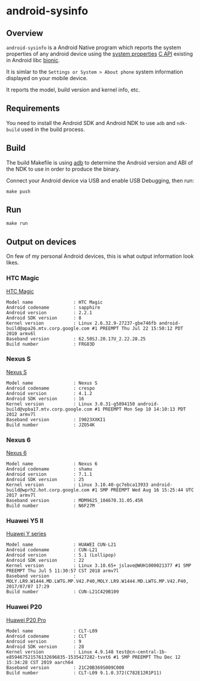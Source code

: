 # android-sysinfo

## Overview

`android-sysinfo` is a Android Native program which reports the system
properties of any android device using the [system properties][1] [C API][2]
existing in Android libc [bionic][3].

It is simlar to the `Settings or System > About phone` system information
displayed on your mobile device.

It reports the model, build version and kernel info, etc.

## Requirements

You need to install the Android SDK and Android NDK to use `adb` and `ndk-build`
used in the build process.

## Build

The build Makefile is using [adb][4] to determine the Android version and ABI of
the NDK to use in order to produce the binary.

Connect your Android device via USB and enable USB Debugging, then run:

```
make push
```

## Run

```
make run
```

## Output on devices

On few of my personal Android devices, this is what output information look likes.

### HTC Magic

[HTC Magic](https://en.wikipedia.org/wiki/HTC_Magic)

```
Model name               : HTC Magic
Android codename         : sapphire
Android version          : 2.2.1
Android SDK version      : 8
Kernel version           : Linux 2.6.32.9-27237-gbe746fb android-build@apa26.mtv.corp.google.com #1 PREEMPT Thu Jul 22 15:50:12 PDT 2010 armv6l
Baseband version         : 62.50SJ.20.17U_2.22.28.25
Build number             : FRG83D

```
### Nexus S

[Nexus S](https://en.wikipedia.org/wiki/Nexus_S)

```
Model name               : Nexus S
Android codename         : crespo
Android version          : 4.1.2
Android SDK version      : 16
Kernel version           : Linux 3.0.31-g5894150 android-build@vpba17.mtv.corp.google.com #1 PREEMPT Mon Sep 10 14:10:13 PDT 2012 armv7l
Baseband version         : I9023XXKI1
Build number             : JZO54K
```

### Nexus 6

[Nexus 6](https://en.wikipedia.org/wiki/Nexus_6)

```
Model name               : Nexus 6
Android codename         : shamu
Android version          : 7.1.1
Android SDK version      : 25
Kernel version           : Linux 3.10.40-gc7ebca13933 android-build@wprh2.hot.corp.google.com #1 SMP PREEMPT Wed Aug 16 15:25:44 UTC 2017 armv7l
Baseband version         : MDM9625_104670.31.05.45R
Build number             : N6F27M
```

### Huawei Y5 II

[Huawei Y series](https://en.wikipedia.org/wiki/List_of_Huawei_phones#Ascend_Y_series)

```
Model name               : HUAWEI CUN-L21
Android codename         : CUN-L21
Android version          : 5.1 (Lollipop)
Android SDK version      : 22
Kernel version           : Linux 3.10.65+ jslave@WUH1000021377 #1 SMP PREEMPT Thu Jul 5 11:30:57 CST 2018 armv7l
Baseband version         : MOLY.LR9.W1444.MD.LWTG.MP.V42.P40,MOLY.LR9.W1444.MD.LWTG.MP.V42.P40, 2017/07/07 17:29
Build number             : CUN-L21C429B109
```

### Huawei P20

[Huawei P20 Pro](https://en.wikipedia.org/wiki/Huawei_P20)

```
Model name               : CLT-L09
Android codename         : CLT
Android version          : 9
Android SDK version      : 28
Kernel version           : Linux 4.9.148 test@cn-central-1b-e859467521576132696835-1535427282-tvxt6 #1 SMP PREEMPT Thu Dec 12 15:34:28 CST 2019 aarch64
Baseband version         : 21C20B369S009C000
Build number             : CLT-L09 9.1.0.372(C782E12R1P11)
```

[1]: https://android.googlesource.com/platform/bionic/+/master/libc/include/sys/system_properties.h
[2]: https://developer.android.com/ndk/guides/stable_apis#c_library
[3]: https://android.googlesource.com/platform/bionic/
[4]: https://developer.android.com/studio/command-line/adb
